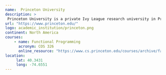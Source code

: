 ```yaml
---
name:  Princeton University
description: >
 Princeton University is a private Ivy League research university in Princeton, New Jersey. 
url: "https://www.princeton.edu/"
logo: academic_institution/princeton.png
continent: North America
courses:
    - name: Functional Programming 
      acronym: COS 326
      online_resource: "https://www.cs.princeton.edu/courses/archive/fall14/cos326//"
location:
     lat: 40.3431
     long: -74.6551
---
```

